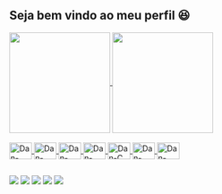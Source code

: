 ## Seja bem vindo ao meu perfil 😆
<div>
  <a href="https://github.com/DanFireDark47">
  <img align="center" img height="180em" src="https://github-readme-stats.vercel.app/api?username=DanFireDark47&show_icons=true&theme=tokyonight&include_all_commits=true&count_private=true"/>
  <img align="center" img height="180em" src="https://github-readme-stats.vercel.app/api/top-langs/?username=DanFireDark47&layout=compact&langs_count=7&theme=dark"/>
</div>
  
 <div style="display: inline_block"><br>
   <img align="center" alt="Dan-CSS" height="30" width="40" src="https://cdn.jsdelivr.net/gh/devicons/devicon/icons/css3/css3-original-wordmark.svg">
   <img align="center" alt="Dan-HTML" height="30" width="40" src="https://cdn.jsdelivr.net/gh/devicons/devicon/icons/html5/html5-original-wordmark.svg">
   <img align="center" alt="Dan-PHP" height="30" width="40" src="https://cdn.jsdelivr.net/gh/devicons/devicon/icons/php/php-plain.svg">
   <img align="center" alt="Dan-Python" height="30" width="40" src="https://cdn.jsdelivr.net/gh/devicons/devicon/icons/python/python-original.svg">
   <img align="center" alt="Dan-C" height="30" width="40" src="https://cdn.jsdelivr.net/gh/devicons/devicon/icons/c/c-original.svg">
   <img align="center" alt="Dan-React" height="30" width="40" src="https://cdn.jsdelivr.net/gh/devicons/devicon/icons/react/react-original.svg">
   <img align="center" alt="Dan-React" height="30" width="40" src="https://cdn.jsdelivr.net/gh/devicons/devicon/icons/java/java-original-wordmark.svg">
   
   
   
 </div>
  
  ##
  
  <div> 
  <a href="https://www.instagram.com/din.amus/" target="_blank"><img src="https://img.shields.io/badge/-Instagram-%23E4405F?style=for-the-badge&logo=instagram&logoColor=white" target="_blank"></a>
 	<a href="https://www.twitch.tv/danfiredark" target="_blank"><img src="https://img.shields.io/badge/Twitch-9146FF?style=for-the-badge&logo=twitch&logoColor=white" target="_blank"></a>
 <a href="https://discord.gg/YYVQXfeD5x" target="_blank"><img src="https://img.shields.io/badge/Discord-7289DA?style=for-the-badge&logo=discord&logoColor=white" target="_blank"></a> 
  <a href = "mailto:DFDark47@Gmail.com"><img src="https://img.shields.io/badge/-Gmail-%23333?style=for-the-badge&logo=gmail&logoColor=white" target="_blank"></a>
  <a href="https://www.linkedin.com/in/danilosilvadeoliveira/" target="_blank"><img src="https://img.shields.io/badge/-LinkedIn-%230077B5?style=for-the-badge&logo=linkedin&logoColor=white" target="_blank"></a>  
</div>

